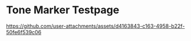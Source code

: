 # Tone Marker Testpage

https://github.com/user-attachments/assets/d4163843-c163-4958-b22f-50fe6f539c06
